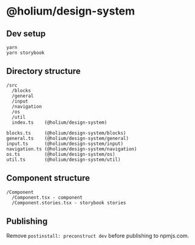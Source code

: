 # @holium/design-system

## Dev setup

```
yarn
yarn storybook
```

## Directory structure

```
/src
  /blocks
  /general
  /input
  /navigation
  /os
  /util
  index.ts    (@holium/design-system)

blocks.ts     (@holium/design-system/blocks)
general.ts    (@holium/design-system/general)
input.ts      (@holium/design-system/input)
navigation.ts (@holium/design-system/navigation)
os.ts         (@holium/design-system/os)
util.ts       (@holium/design-system/util)
```

## Component structure

```
/Component
  /Component.tsx - component
  /Component.stories.tsx - storybook stories
```

## Publishing

Remove `postinstall: preconstruct dev` before publishing to npmjs.com.
